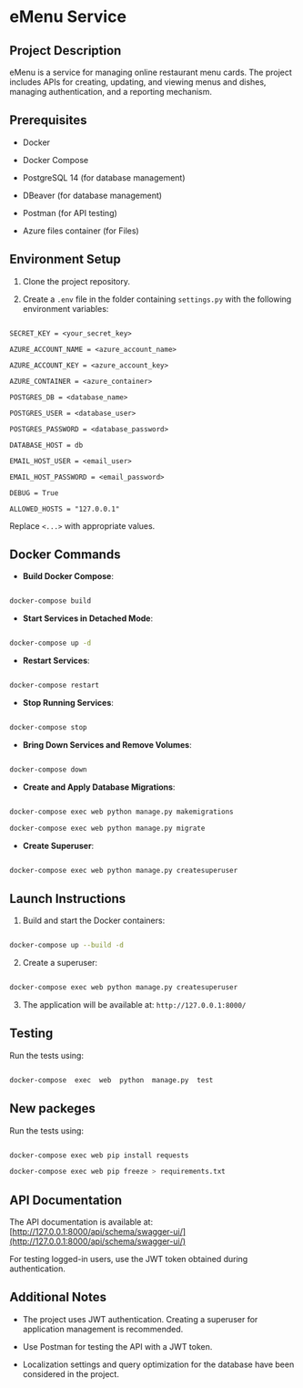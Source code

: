 
# eMenu Service

  

## Project Description

eMenu is a service for managing online restaurant menu cards. The project includes APIs for creating, updating, and viewing menus and dishes, managing authentication, and a reporting mechanism.

  

## Prerequisites

- Docker

- Docker Compose

- PostgreSQL 14 (for database management)

- DBeaver (for database management)

- Postman (for API testing)

- Azure files container (for Files)

  

## Environment Setup

1. Clone the project repository.

2. Create a `.env` file in the folder containing `settings.py` with the following environment variables:

  

```plaintext

SECRET_KEY = <your_secret_key>

AZURE_ACCOUNT_NAME = <azure_account_name>

AZURE_ACCOUNT_KEY = <azure_account_key>

AZURE_CONTAINER = <azure_container>

POSTGRES_DB = <database_name>

POSTGRES_USER = <database_user>

POSTGRES_PASSWORD = <database_password>

DATABASE_HOST = db

EMAIL_HOST_USER = <email_user>

EMAIL_HOST_PASSWORD = <email_password>

DEBUG = True

ALLOWED_HOSTS = "127.0.0.1"

```

  

Replace `<...>` with appropriate values.

  

## Docker Commands

-  **Build Docker Compose**:

```bash

docker-compose build

```

-  **Start Services in Detached Mode**:

```bash

docker-compose up -d

```
-  **Restart Services**:

```bash

docker-compose restart

```

-  **Stop Running Services**:

```bash

docker-compose stop

```

-  **Bring Down Services and Remove Volumes**:

```bash

docker-compose down

```

-  **Create and Apply Database Migrations**:

```bash

docker-compose exec web python manage.py makemigrations

docker-compose exec web python manage.py migrate

```

-  **Create Superuser**:

```bash

docker-compose exec web python manage.py createsuperuser

```

  

## Launch Instructions

1. Build and start the Docker containers:

```bash

docker-compose up --build -d

```

2. Create a superuser:

```bash

docker-compose exec web python manage.py createsuperuser

```

3. The application will be available at: `http://127.0.0.1:8000/`

  

## Testing

Run the tests using:

```bash

docker-compose  exec  web  python  manage.py  test

```
## New packeges

Run the tests using:

```bash

docker-compose exec web pip install requests

docker-compose exec web pip freeze > requirements.txt

```  

## API Documentation

The  API  documentation  is  available  at: [http://127.0.0.1:8000/api/schema/swagger-ui/](http://127.0.0.1:8000/api/schema/swagger-ui/)

  

For  testing  logged-in  users,  use  the  JWT  token  obtained  during  authentication.

  

## Additional Notes

-  The  project  uses  JWT  authentication.  Creating  a  superuser  for  application  management  is  recommended.

-  Use  Postman  for  testing  the  API  with  a  JWT  token.

-  Localization  settings  and  query  optimization  for  the  database  have  been  considered  in  the  project.